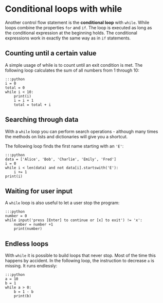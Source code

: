 
# Conditional loops with while

Another control flow statement is the **conditional loop** with `while`. While loops combine the properties `for` and `if`. The loop is executed as long as the conditional expression at the beginning holds. The conditional expressions work in exactly the same way as in `if` statements.

## Counting until a certain value

A simple usage of while is to count until an exit condition is met. The following loop calculates the sum of all numbers from 1 through 10:

    :::python
    i = 0
    total = 0
    while i < 10:
        print(i)
        i = i + 1
        total = total + i


## Searching through data

With a `while` loop you can perform search operations - although many times the methods on lists and dictionaries will give you a shortcut.

The following loop finds the first name starting with an `'E'`:

    :::python
    data = ['Alice', 'Bob', 'Charlie', 'Emily', 'Fred']
    i = 0
    while i < len(data) and not data[i].startswith('E'):
        i += 1
    print(i)


## Waiting for user input

A `while` loop is also useful to let a user stop the program:

    :::python
    number = 0
    while input('press [Enter] to continue or [x] to exit') != 'x':
        number = number +1
        print(number)


## Endless loops

With `while` it is possible to build loops that never stop. Most of the time this happens by accident. In the following loop, the instruction to decrease `a` is missing. It runs endlessly:

    :::python
    a = 10
    b = 1
    while a > 0:
        b = 1 - b
        print(b)
